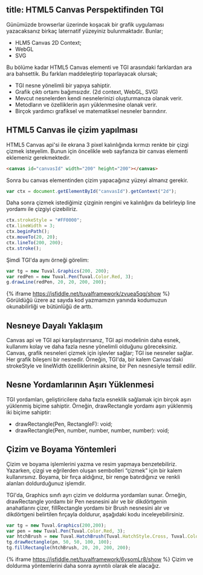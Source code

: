 title: HTML5 Canvas Perspektifinden TGI
---

Günümüzde browserlar üzerinde koşacak bir grafik uygulaması yazacaksanız birkaç laternatif yüzeyiniz bulunmaktadır. Bunlar;
- HLM5 Canvas 2D Context;
- WebGL
- SVG

Bu bölüme kadar HTML5 Canvas elementi ve TGI arasındaki farklardan ara ara bahsettik. Bu farkları maddeleştirip toparlayacak olursak;
- TGI nesne yönelimli bir yapıya sahiptir.
- Grafik çıktı ortamı bağımsızdır. (2d context, WebGL, SVG)
- Mevcut nesnelerden kendi nesnelerinizi oluşturmanıza olanak verir.
- Metodların ve özelliklerin aşırı yüklenmesine olanak verir.
- Birçok yardımcı grafiksel ve matematiksel nesneler barındırır.

## HTML5 Canvas ile çizim yapılması
HTML5 Canvas api'si ile ekrana 3 pixel kalınlığında kırmızı renkte bir çizgi çizmek isteyelim. Bunun için öncelikle web sayfanıza bir canvas elementi eklemeniz gerekmektedir.
```html
<canvas id="canvasId" width="200" height="200"></canvas>
```
Sonra bu canvas elementinden çizim yapacağınız yüzeyi almanız gerekir.
```javascript
var ctx = document.getElementById("canvasId").getContext("2d");
```
Daha sonra çizmek istediğimiz çizginin rengini ve kalınlığını da belirleyip line yordamı ile çizgiyi çizebiliriz.
```javascript
ctx.strokeStyle = "#FF0000";
ctx.lineWidth = 3;
ctx.beginPath();
ctx.moveTo(20, 20);
ctx.lineTo(200, 200);
ctx.stroke();
```
Şimdi TGI'da aynı örneği görelim:
```javascript
var tg = new Tuval.Graphics(200, 200);
var redPen = new Tuval.Pen(Tuval.Color.Red, 3);
g.drawLine(redPen, 20, 20, 200, 200);
```
{% iframe https://jsfiddle.net/tuvalframework/zvuea5qg/show %}
Görüldüğü üzere az sayıda kod yazmamızın yanında kodumuzun okunabilirliği ve bütünlüğü de arttı.
## Nesneye Dayalı Yaklaşım
Canvas api ve TGI api karşılaştırırsanız, TGI api modelinin daha esnek, kullanımı kolay ve daha fazla nesne yönelimli olduğunu göreceksiniz. Canvas, grafik nesneleri çizmek için işlevler sağlar; TGI ise nesneler sağlar. Her grafik bileşeni bir nesnedir. Örneğin, TGI'da, bir kalem Canvas'daki strokeStyle ve lineWidth özelliklerinin aksine, bir Pen nesnesiyle temsil edilir.

## Nesne Yordamlarının Aşırı Yüklenmesi
TGI yordamları, geliştiricilere daha fazla esneklik sağlamak için birçok aşırı yüklenmiş biçime sahiptir. Örneğin, drawRectangle yordamı aşırı yüklenmiş iki biçime sahiptir:
- drawRectangle(Pen, RectangleF): void;
- drawRectangle(Pen, number, number, number, number): void;

## Çizim ve Boyama Yöntemleri
Çizim ve boyama işlemlerini yazma ve resim yapmaya benzetebiliriz. Yazarken, çizgi ve eğrilerden oluşan sembolleri “çizmek” için bir kalem kullanırsınız. Boyama, bir fırça aldığınız, bir renge batırdığınız ve renkli alanları doldurduğunuz işlemdir.

TGI'da, Graphics sınıfı ayrı çizim ve doldurma yordamları sunar. Örneğin, drawRectangle yordamı bir Pen nesnesini alır ve bir dikdörtgenin anahatlarını çizer, fillRectangle yordamı bir Brush nesnesini alır ve dikdörtgeni belirtilen fırçayla doldurur, aşağıdaki kodu inceleyebilirsiniz.

```javascript
var tg = new Tuval.Graphics(200,200);
var pen = new Tuval.Pen(Tuval.Color.Red, 3);
var htchBrush = new Tuval.HatchBrush(Tuval.HatchStyle.Cross, Tuval.Color.Red, Tuval.Color.Blue);
tg.drawRectangle(pn, 50, 50, 100, 100);
tg.fillRectangle(htchBrush, 20, 20, 200, 200);
```
{% iframe https://jsfiddle.net/tuvalframework/6vsomLr8/show %}
Çizim ve doldurma yöntemlerini daha sonra  ayrıntılı olarak ele alacağız.
